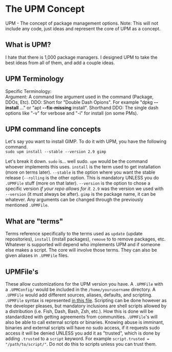 # The UPM Concept
UPM - The concept of package management options.
Note: This will not include any code, just ideas and represent the core of UPM as a concept.

## What is UPM?
I hate that there is 1,000 package managers. I designed UPM to take the best ideas from all of them, and add a couple ideas.

## UPM Terminology
Specific Terminology: \
Argument: A command line argument used in the command (Package, DDOs, Etc).
DDO: Short for "Double Dash Opions". For example "dpkg **--install** ..." or "apt **--fix-missing** install". 
Shorthand DDO: The single dash options like "-v" for verbose and "-i" for install (on some PMs).

## UPM command line concepts
Let's say you want to install GIMP. To do it with UPM, you have the following command. \
`sudo upm install --stable --version 2.9 gimp`

Let's break it down. `sudo` is... well sudo. `upm` would be the command whoever implements this uses. `install` is the term used to get installation (more on terms later). `--stable` is the option where you want the stable release (`--rolling` is the other option. This is mandatory UNLESS you do `.UPMFile` stuff (more on that later). `--version` is the option to chose a specific version *if your repo allows for it*. `2.9` was the version we used with `--version` (it must always be after). `gimp` is the package name, it can be whatever. Any arguments can be changed through the previously mentioned `.UPMFile`.

## What are "terms"
Terms reference specifically to the terms used as `update` (update repositories), `install` (install packages), `remove` to to remove packages, etc. Whatever is supported will depend who implements UPM and if someone else makes a script. The core will involve those terms. They can also be given aliases in `.UPMFile` files.

## UPMFile's
These allow customizations for the UPM version you have. A `.UPMFile` with a `.UPMConfig/` would be included in the `/home/yourusername` directory. A `.UPMFile` would add different sources, aliases, defaults, and scripting. `.UPMFile` syntax is represented [in this file](https://github.com/KaiLikesLinux/universal-package-manager-concept/blob/master/.UPMFile). Scripting can be done however as the developer pleases, but mandatory inclusions are shell scripts allowed by a distribution (i.e. Fish, Dash, Bash, Zsh, etc.). How this is done will be standardized with getting agreements from communities. `.UPMFile`'s will also be able to call external scripts or binaries. Knowing abuse is imminant, binaries and external scripts will have no sudo access, if it requests sudo access it will be denied UNLESS you add it as "trusted", which is done by adding `.trusted` to a `script` keyword. For example `script.trusted = "/path/to/script/"`. Do not do this to scripts unless you can trust them.
